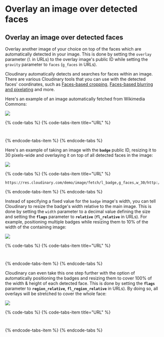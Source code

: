# Overlay an image over detected faces

## Overlay an image over detected faces

Overlay another image of your choice on top of the faces which are automatically detected in your image. This is done by setting the `overlay` parameter \(`l` in URLs\) to the overlay image's public ID while setting the `gravity` parameter to `faces` \(`g_faces` in URLs\).

Cloudinary automatically detects and searches for faces within an image. There are various Cloudinary tools that you can use with the detected faces' coordinates, such as [Faces-based cropping](https://cloudinary.com/cookbook/face_detection_based_image_cropping), [Faces-based blurring and pixelating](https://cloudinary.com/cookbook/blur_or_pixelate_faces) and more.

Here's an example of an image automatically fetched from Wikimedia Commons:

![](https://res.cloudinary.com/demo/image/fetch/http://upload.wikimedia.org/wikipedia/commons/4/45/Spain_national_football_team_Euro_2012_final.jpg)

{% code-tabs %}
{% code-tabs-item title="URL" %}
```text


```
{% endcode-tabs-item %}
{% endcode-tabs %}

Here's an example of taking an image with the **`badge`** public ID, resizing it to 30 pixels-wide and overlaying it on top of all detected faces in the image:

![](https://res.cloudinary.com/demo/image/fetch/l_badge,g_faces,w_30/http://upload.wikimedia.org/wikipedia/commons/4/45/Spain_national_football_team_Euro_2012_final.jpg)

{% code-tabs %}
{% code-tabs-item title="URL" %}
```text
https://res.cloudinary.com/demo/image/fetch/l_badge,g_faces,w_30/http://upload.wikimedia.org/wikipedia/commons/4/45/Spain_national_football_team_Euro_2012_final.jpg
```
{% endcode-tabs-item %}
{% endcode-tabs %}

Instead of specifying a fixed value for the `badge` image's width, you can tell Cloudinary to resize the badge's width relative to the main image. This is done by setting the `width` parameter to a decimal value defining the size and setting the **`flags`** parameter to **`relative`** \(**`fl_relative`** in URLs\). For example, positioning multiple badges while resizing them to 10% of the width of the containing image:

![](https://res.cloudinary.com/demo/image/fetch/l_badge,g_faces,w_0.1,fl_relative/http://upload.wikimedia.org/wikipedia/commons/4/45/Spain_national_football_team_Euro_2012_final.jpg)

{% code-tabs %}
{% code-tabs-item title="URL" %}
```text


```
{% endcode-tabs-item %}
{% endcode-tabs %}

Cloudinary can even take this one step further with the option of automatically positioning the badges and resizing them to cover 100% of the width & height of each detected face. This is done by setting the **`flags`** parameter to **`region_relative`**, **`fl_region_relative`** in URLs\). By doing so, all overlays will be stretched to cover the whole face:

![](https://res.cloudinary.com/demo/image/fetch/l_badge,g_faces,w_1.0,h_1.0,fl_region_relative/http://upload.wikimedia.org/wikipedia/commons/4/45/Spain_national_football_team_Euro_2012_final.jpg)

{% code-tabs %}
{% code-tabs-item title="URL" %}
```text


```
{% endcode-tabs-item %}
{% endcode-tabs %}



